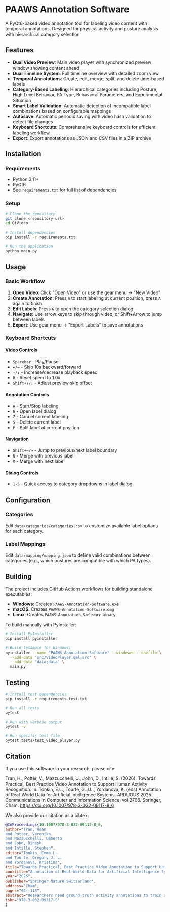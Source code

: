 # PAAWS Annotation Software

A PyQt6-based video annotation tool for labeling video content with temporal annotations. Designed for physical activity and posture analysis with hierarchical category selection.

## Features

- **Dual Video Preview**: Main video player with synchronized preview window showing content ahead
- **Dual Timeline System**: Full timeline overview with detailed zoom view
- **Temporal Annotations**: Create, edit, merge, split, and delete time-based labels
- **Category-Based Labeling**: Hierarchical categories including Posture, High Level Behavior, PA Type, Behavioral Parameters, and Experimental Situation
- **Smart Label Validation**: Automatic detection of incompatible label combinations based on configurable mappings
- **Autosave**: Automatic periodic saving with video hash validation to detect file changes
- **Keyboard Shortcuts**: Comprehensive keyboard controls for efficient labeling workflow
- **Export**: Export annotations as JSON and CSV files in a ZIP archive

## Installation

### Requirements

- Python 3.11+
- PyQt6
- See `requirements.txt` for full list of dependencies

### Setup

```bash
# Clone the repository
git clone <repository-url>
cd QtVideo

# Install dependencies
pip install -r requirements.txt

# Run the application
python main.py
```

## Usage

### Basic Workflow

1. **Open Video**: Click "Open Video" or use the gear menu → "New Video"
2. **Create Annotation**: Press `A` to start labeling at current position, press `A` again to finish
3. **Edit Labels**: Press `G` to open the category selection dialog
4. **Navigate**: Use arrow keys to skip through video, or Shift+Arrow to jump between labels
5. **Export**: Use gear menu → "Export Labels" to save annotations

### Keyboard Shortcuts

#### Video Controls
- `Spacebar` - Play/Pause
- `←/→` - Skip 10s backward/forward
- `↑/↓` - Increase/decrease playback speed
- `R` - Reset speed to 1.0x
- `Shift+↑/↓` - Adjust preview skip offset

#### Annotation Controls
- `A` - Start/Stop labeling
- `G` - Open label dialog
- `Z` - Cancel current labeling
- `S` - Delete current label
- `P` - Split label at current position

#### Navigation
- `Shift+←/→` - Jump to previous/next label boundary
- `N` - Merge with previous label
- `M` - Merge with next label

#### Dialog Controls
- `1-5` - Quick access to category dropdowns in label dialog

## Configuration

### Categories
Edit `data/categories/categories.csv` to customize available label options for each category.

### Label Mappings
Edit `data/mapping/mapping.json` to define valid combinations between categories (e.g., which postures are compatible with which PA types).

## Building

The project includes GitHub Actions workflows for building standalone executables:

- **Windows**: Creates `PAAWS-Annotation-Software.exe`
- **macOS**: Creates `PAAWS-Annotation-Software.dmg`
- **Linux**: Creates `PAAWS-Annotation-Software` binary

To build manually with PyInstaller:

```bash
# Install PyInstaller
pip install pyinstaller

# Build (example for Windows)
pyinstaller --name "PAAWS-Annotation-Software" --windowed --onefile \
  --add-data "src/VideoPlayer.qml;src" \
  --add-data "data;data" \
  main.py
```

## Testing

```bash
# Install test dependencies
pip install -r requirements-test.txt

# Run all tests
pytest

# Run with verbose output
pytest -v

# Run specific test file
pytest tests/test_video_player.py
```

## Citation

If you use this software in your research, please cite:

Tran, H., Potter, V., Mazzucchelli, U., John, D., Intille, S. (2026). Towards Practical, Best Practice Video Annotation to Support Human Activity Recognition. In: Tonkin, E.L., Tourte, G.J.L., Yordanova, K. (eds) Annotation of Real-World Data for Artificial Intelligence Systems. ARDUOUS 2025. Communications in Computer and Information Science, vol 2706. Springer, Cham. https://doi.org/10.1007/978-3-032-09117-8_6

We also provide our citation as a bibtex:

```bibtex
@InProceedings{10.1007/978-3-032-09117-8_6,
author="Tran, Hoan
and Potter, Veronika
and Mazzucchelli, Umberto
and John, Dinesh
and Intille, Stephen",
editor="Tonkin, Emma L.
and Tourte, Gregory J. L.
and Yordanova, Kristina",
title="Towards Practical, Best Practice Video Annotation to Support Human Activity Recognition",
booktitle="Annotation of Real-World Data for Artificial Intelligence Systems",
year="2026",
publisher="Springer Nature Switzerland",
address="Cham",
pages="94--118",
abstract="Researchers need ground-truth activity annotations to train and evaluate wearable-sensor-based activity recognition models. Oftentimes, researchers establish ground truth by annotating the video recorded while someone engages in activity wearing sensors. The ``gold-standard'' video annotation practice requires two trained annotators independently annotating the same footage with a third domain expert resolving disagreements. Such annotation is laborious, and so widely-used datasets have often been annotated using only a single annotator per video. Because the research community is moving towards collecting data of more complex behaviors from free-living people 24/7 and annotating more granular, fleeting activities, the annotation task grows even more challenging; the single-annotator approach may yield inaccuracies. We investigated a ``silver-standard'' approach: rather than using two independent annotation passes, a second annotator revises the work of the first annotator. The proposed approach reduced the total annotation time by 33{\%} compared to the gold-standard approach, with near-equivalent annotation quality. The silver-standard label was in higher agreement with the gold-standard label than the single-annotator label, with Cohen's {\$}{\$}{\backslash}kappa {\$}{\$}$\kappa$of 0.77 and 0.68 respectively on a 16.4 h video. The silver-standard labels also had higher inter-rater reliability than the single-annotator labels, with the respective mean Cohen's {\$}{\$}{\backslash}kappa {\$}{\$}$\kappa$across six videos (92 h of total footage) of 0.79 and 0.68.",
isbn="978-3-032-09117-8"
}
```
